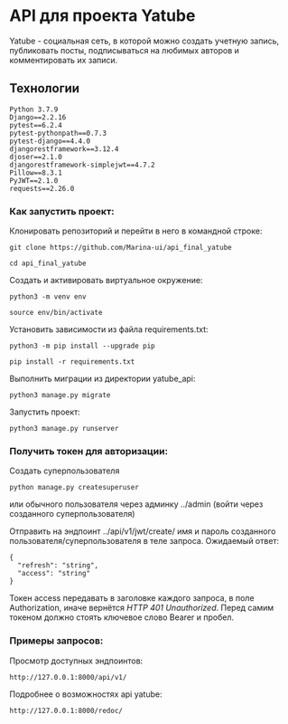 # API для проекта Yatube
Yatube - социальная сеть, в которой можно создать учетную запись, публиковать посты, подписываться на любимых авторов и комментировать их записи.

## Технологии

    Python 3.7.9
    Django==2.2.16
    pytest==6.2.4
    pytest-pythonpath==0.7.3
    pytest-django==4.4.0
    djangorestframework==3.12.4
    djoser==2.1.0
    djangorestframework-simplejwt==4.7.2
    Pillow==8.3.1
    PyJWT==2.1.0
    requests==2.26.0

### Как запустить проект:

Клонировать репозиторий и перейти в него в командной строке:

```
git clone https://github.com/Marina-ui/api_final_yatube
```

```
cd api_final_yatube
```

Cоздать и активировать виртуальное окружение:

```
python3 -m venv env
```

```
source env/bin/activate
```

Установить зависимости из файла requirements.txt:

```
python3 -m pip install --upgrade pip
```

```
pip install -r requirements.txt
```

Выполнить миграции из директории yatube_api:

```
python3 manage.py migrate
```

Запустить проект:

```
python3 manage.py runserver
```

### Получить токен для авторизации:

Создать суперпользователя

```
python manage.py createsuperuser
```

или обычного пользователя через админку ../admin (войти через созданного суперпользователя)

Отправить на эндпоинт ../api/v1/jwt/create/ имя и пароль созданного пользователя/суперпользователя в теле запроса. Ожидаемый ответ:

```
{
  "refresh": "string",
  "access": "string"
}
```

Токен access передавать в заголовке каждого запроса, в поле Authorization, иначе вернётся *HTTP 401 Unauthorized*. Перед самим токеном должно стоять ключевое слово Bearer и пробел.

### Примеры запросов:

Просмотр доступных эндпоинтов:

```
http://127.0.0.1:8000/api/v1/
```

Подробнее о возможностях api yatube:

```
http://127.0.0.1:8000/redoc/
```
